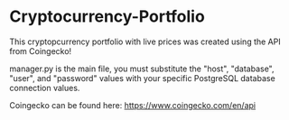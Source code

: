 # Cryptocurrency-Portfolio

This cryptopcurrency portfolio with live prices was created using the API from Coingecko! 

manager.py is the main file, you must substitute the "host", "database", "user", and "password" values with your specific PostgreSQL database connection values.

Coingecko can be found here: https://www.coingecko.com/en/api
